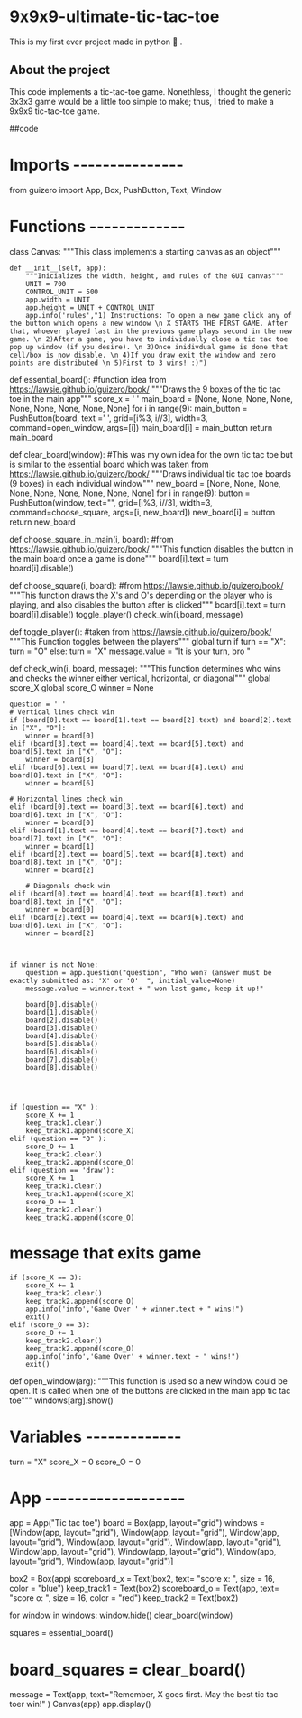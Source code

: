 # 9x9x9-ultimate-tic-tac-toe
This is my first ever project made in python 🐍 .


## About the project 
This code implements a tic-tac-toe game. Nonethless, I thought the generic 3x3x3 game would be a little too simple to make; thus, I tried to make a 9x9x9 tic-tac-toe game. 

##code 

# Imports ---------------
from guizero import App, Box, PushButton, Text, Window

# Functions -------------

class Canvas:
    """This class implements a starting canvas as an object"""
    
    def __init__(self, app):
        """Inicializes the width, height, and rules of the GUI canvas"""
        UNIT = 700
        CONTROL_UNIT = 500
        app.width = UNIT
        app.height = UNIT + CONTROL_UNIT
        app.info('rules',"1) Instructions: To open a new game click any of the button which opens a new window \n X STARTS THE FIRST GAME. After that, whoever played last in the previous game plays second in the new game. \n 2)After a game, you have to individually close a tic tac toe pop up window (if you desire). \n 3)Once inidivdual game is done that cell/box is now disable. \n 4)If you draw exit the window and zero points are distributed \n 5)First to 3 wins! :)")

        

def essential_board():     #function idea from https://lawsie.github.io/guizero/book/
    """Draws the 9 boxes of the tic tac toe in the main app"""
    score_x = ' '
    main_board = [None, None, None, None, None, None, None, None, None]
    for i in range(9):
            main_button = PushButton(board, text =' ', grid=[i%3, i//3], width=3, command=open_window, args=[i])
            main_board[i] = main_button
    return main_board        
        

def clear_board(window):  #This was my own idea for the own tic tac toe but is similar to the essential board which was taken from https://lawsie.github.io/guizero/book/
    """Draws individual tic tac toe boards (9 boxes) in each individual window"""
    new_board = [None, None, None, None, None, None, None, None, None]
    for i in range(9):
            button = PushButton(window, text="", grid=[i%3, i//3], width=3, command=choose_square, args=[i, new_board])
            new_board[i] = button
    return new_board

def choose_square_in_main(i, board):     #from https://lawsie.github.io/guizero/book/
    """This function disables the button in the main board once a game is done"""
    board[i].text = turn
    board[i].disable()
    
def choose_square(i, board):   #from https://lawsie.github.io/guizero/book/
    """This function draws the X's and O's depending on the player who is playing, and also disables the button after is clicked"""
    board[i].text = turn
    board[i].disable()
    toggle_player()
    check_win(i,board, message)
    
def toggle_player():     #taken from https://lawsie.github.io/guizero/book/
    """This Function toggles between the players"""
    global turn
    if turn == "X":
        turn = "O"
    else:
        turn = "X"
        message.value = "It is your turn, bro " 

def check_win(i, board, message):
    """This function determines who wins and checks the winner either vertical, horizontal, or diagonal"""
    global score_X
    global score_O
    winner = None
 
    question = ' '
    # Vertical lines check win 
    if (board[0].text == board[1].text == board[2].text) and board[2].text in ["X", "O"]:
        winner = board[0]
    elif (board[3].text == board[4].text == board[5].text) and board[5].text in ["X", "O"]:
        winner = board[3]
    elif (board[6].text == board[7].text == board[8].text) and board[8].text in ["X", "O"]:
        winner = board[6]
        
    # Horizontal lines check win
    elif (board[0].text == board[3].text == board[6].text) and board[6].text in ["X", "O"]:
        winner = board[0]
    elif (board[1].text == board[4].text == board[7].text) and board[7].text in ["X", "O"]:
        winner = board[1]
    elif (board[2].text == board[5].text == board[8].text) and board[8].text in ["X", "O"]:
        winner = board[2]
        
        # Diagonals check win 
    elif (board[0].text == board[4].text == board[8].text) and board[8].text in ["X", "O"]:
        winner = board[0]
    elif (board[2].text == board[4].text == board[6].text) and board[6].text in ["X", "O"]:
        winner = board[2]
 
        
        
    if winner is not None:
        question = app.question("question", "Who won? (answer must be exactly submitted as: 'X' or 'O'  ", initial_value=None)
        message.value = winner.text + " won last game, keep it up!"

        board[0].disable()
        board[1].disable()
        board[2].disable()
        board[3].disable()
        board[4].disable()
        board[5].disable()
        board[6].disable()
        board[7].disable()
        board[8].disable()
        
        


    if (question == "X" ):
        score_X += 1
        keep_track1.clear()
        keep_track1.append(score_X)
    elif (question == "O" ):
        score_O += 1
        keep_track2.clear()
        keep_track2.append(score_O)
    elif (question == 'draw'):
        score_X += 1
        keep_track1.clear()
        keep_track1.append(score_X)
        score_O += 1
        keep_track2.clear()
        keep_track2.append(score_O)        

# message that exits game 
    if (score_X == 3):
        score_X += 1
        keep_track2.clear()
        keep_track2.append(score_O)
        app.info('info','Game Over ' + winner.text + " wins!")
        exit()
    elif (score_O == 3):
        score_O += 1
        keep_track2.clear()
        keep_track2.append(score_O)
        app.info('info','Game Over' + winner.text + " wins!")
        exit()
 
      

def open_window(arg):
    """This function is used so a new window could be open. It is called when one of the buttons are clicked in the main app tic tac toe"""
    windows[arg].show()
    


    

# Variables -------------
turn = "X"
score_X = 0
score_O = 0
# App -------------------
app = App("Tic tac toe")
board = Box(app, layout="grid")
windows = [Window(app, layout="grid"),  Window(app, layout="grid"), Window(app, layout="grid"), Window(app, layout="grid"), Window(app, layout="grid"), Window(app, layout="grid"), Window(app, layout="grid"), Window(app, layout="grid"), Window(app, layout="grid")]

box2 = Box(app)
scoreboard_x = Text(box2, text= "score x:  ", size = 16, color = "blue")
keep_track1 = Text(box2)
scoreboard_o = Text(app, text= "score o:  ", size = 16, color = "red")
keep_track2 = Text(box2)

for window in windows:
    window.hide()
    clear_board(window)

squares = essential_board()
# board_squares = clear_board()

message = Text(app, text="Remember, X goes first. May the best tic tac toer win!" )
Canvas(app)
app.display()


 
